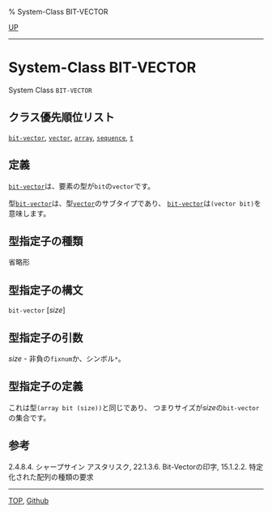 % System-Class BIT-VECTOR

[UP](15.2.html)  

---

# System-Class **BIT-VECTOR**


System Class `BIT-VECTOR`


## クラス優先順位リスト

[`bit-vector`](15.2.bit-vector.html),
[`vector`](15.2.vector-system-class.html),
[`array`](15.2.array.html),
[`sequence`](17.3.sequence.html),
[`t`](4.4.t-system-class.html)


## 定義

[`bit-vector`](15.2.bit-vector.html)は、要素の型が`bit`の`vector`です。

型[`bit-vector`](15.2.bit-vector.html)は、型[`vector`](15.2.vector-system-class.html)のサブタイプであり、
[`bit-vector`](15.2.bit-vector.html)は`(vector bit)`を意味します。


## 型指定子の種類

省略形


## 型指定子の構文

`bit-vector` [*size*]


## 型指定子の引数

*size* - 非負の`fixnum`か、シンボル`*`。


## 型指定子の定義

これは型`(array bit (size))`と同じであり、
つまりサイズが*size*の`bit-vector`の集合です。


## 参考

2.4.8.4. シャープサイン アスタリスク,
22.1.3.6. Bit-Vectorの印字,
15.1.2.2. 特定化された配列の種類の要求


---
[TOP](index.html),  [Github](https://github.com/nptcl/npt-japanese)


